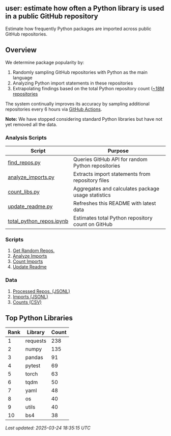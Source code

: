## user: estimate how often a Python library is used in a public GitHub repository

Estimate how frequently Python packages are imported across public GitHub repositories.

## Overview

We determine package popularity by:
1. Randomly sampling GitHub repositories with Python as the main language
2. Analyzing Python import statements in these repositories
3. Extrapolating findings based on the total Python repository count ([~18M repositories]((https://github.com/recite/user/blob/main/scripts/total_python_repos.ipynb))

The system continually improves its accuracy by sampling additional repositories every 6 hours via [GitHub Actions](https://github.com/recite/user/blob/main/.github/workflows/count_imports.yml).

**Note:** We have stopped considering standard Python libraries but have not yet removed all the data.

### Analysis Scripts

| Script | Purpose |
|--------|---------|
| [find_repos.py](https://github.com/recite/user/blob/main/scripts/find_repos.py) | Queries GitHub API for random Python repositories |
| [analyze_imports.py](https://github.com/recite/user/blob/main/scripts/analyze_imports.py) | Extracts import statements from repository files |
| [count_libs.py](https://github.com/recite/user/blob/main/scripts/count_libs.py) | Aggregates and calculates package usage statistics |
| [update_readme.py](https://github.com/recite/user/blob/main/scripts/update_readme.py) | Refreshes this README with latest data |
| [total_python_repos.ipynb](https://github.com/recite/user/blob/main/scripts/total_python_repos.ipynb) | Estimates total Python repository count on GitHub |

### Scripts

1. [Get Random Repos.](https://github.com/recite/user/blob/main/scripts/find_repos.py)
2. [Analyze Imports](https://github.com/recite/user/blob/main/scripts/analyze_imports.py)
3. [Count Imports](https://github.com/recite/user/blob/main/scripts/count_libs.py)
4. [Update Readme](https://github.com/recite/user/blob/main/scripts/update_readme.py)

### Data

1. [Processed Repos. (JSONL)](https://github.com/recite/user/blob/main/data/repos.jsonl)
2. [Imports (JSONL)](https://github.com/recite/user/blob/main/data/imports.jsonl)
3. [Counts (CSV)](https://github.com/recite/user/blob/main/data/library_counts.csv)

## Top Python Libraries

| Rank | Library | Count |
|------|---------|-------|
| 1 | requests | 238 |
| 2 | numpy | 135 |
| 3 | pandas | 91 |
| 4 | pytest | 69 |
| 5 | torch | 63 |
| 6 | tqdm | 50 |
| 7 | yaml | 48 |
| 8 | os | 40 |
| 9 | utils | 40 |
| 10 | bs4 | 38 |

*Last updated: 2025-03-24 18:35:15 UTC*
